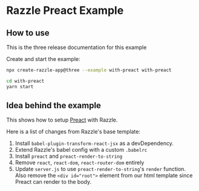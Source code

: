 # Razzle Preact Example

## How to use

<!-- START install generated instructions please keep comment here to allow auto update -->
<!-- DON'T EDIT THIS SECTION, INSTEAD RE-RUN yarn update-examples TO UPDATE -->
This is the three release documentation for this example

Create and start the example:

```bash
npx create-razzle-app@three --example with-preact with-preact

cd with-preact
yarn start
```
<!-- END install generated instructions please keep comment here to allow auto update -->

## Idea behind the example
This shows how to setup [Preact](https://github.com/developit/preact) with Razzle.

Here is a list of changes from Razzle's base template:

  1. Install `babel-plugin-transform-react-jsx` as a devDependency.
  2. Extend Razzle's babel config with a custom `.babelrc`
  3. Install `preact` and `preact-render-to-string`
  4. Remove `react`, `react-dom`, `react-router-dom` entirely
  5. Update `server.js` to use `preact-render-to-string`'s `render` function. Also remove the `<div id="root">` element from our html template since Preact can render to the body.
